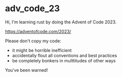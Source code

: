 # adv_code_23
Hi, I'm learning rust by doing the Advent of Code 2023.

https://adventofcode.com/2023/

Please don't copy my code:
* it might be horrible inefficient
* accidentally flout all conventions and best practices
* be completely bonkers in multtitudes of other ways

You've been warned!